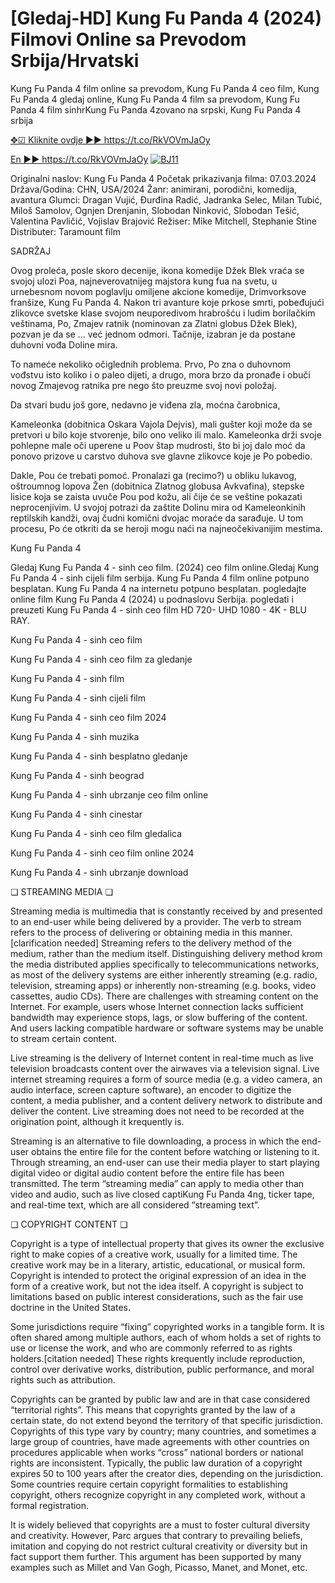  <h1>[Gledaj-HD] Kung Fu Panda 4 (2024) Filmovi Online sa Prevodom Srbija/Hrvatski</h1>
Kung Fu Panda 4 film online sa prevodom, Kung Fu Panda 4 ceo film, Kung Fu Panda 4 gledaj online, Kung Fu Panda 4 film sa prevodom, Kung Fu Panda 4 film sinhrKung Fu Panda 4zovano na srpski, Kung Fu Panda 4 srbija

<a href="https://t.co/RkVOVmJaOy">✥☑ Kliknite ovdje ►► https://t.co/RkVOVmJaOy</a>

<a href="https://t.co/RkVOVmJaOy">En ►► https://t.co/RkVOVmJaOy</a>
[![BJ11](https://github.com/Filmovi-Kung-Fu-Panda-4/.github/assets/163846963/dc122b52-04e5-4358-a885-5bc816c1b926)](https://t.co/RkVOVmJaOy)

Originalni naslov: Kung Fu Panda 4
Početak prikazivanja filma: 07.03.2024
Država/Godina: CHN, USA/2024
Žanr: animirani, porodični, komedija, avantura
Glumci: Dragan Vujić, Đurđina Radić, Jadranka Selec, Milan Tubić, Miloš Samolov, Ognjen Drenjanin, Slobodan Ninković, Slobodan Tešić, Valentina Pavličić, Vojislav Brajović
Režiser: Mike Mitchell, Stephanie Stine
Distributer: Taramount film

SADRŽAJ

Ovog proleća, posle skoro decenije, ikona komedije Džek Blek vraća se svojoj ulozi Poa, najneverovatnijeg majstora kung fua na svetu, u urnebesnom novom poglavlju omiljene akcione komedije, Drimvorksove franšize, Kung Fu Panda 4. Nakon tri avanture koje prkose smrti, pobeđujući zlikovce svetske klase svojom neuporedivom hrabrošću i ludim borilačkim veštinama, Po, Zmajev ratnik (nominovan za Zlatni globus Džek Blek), pozvan je da se … već jednom odmori. Tačnije, izabran je da postane duhovni vođa Doline mira.

To nameće nekoliko očiglednih problema. Prvo, Po zna o duhovnom vođstvu isto koliko i o paleo dijeti, a drugo, mora brzo da pronađe i obuči novog Zmajevog ratnika pre nego što preuzme svoj novi položaj.

Da stvari budu još gore, nedavno je viđena zla, moćna čarobnica,

Kameleonka (dobitnica Oskara Vajola Dejvis), mali gušter koji može da se pretvori u bilo koje stvorenje, bilo ono veliko ili malo. Kameleonka drži svoje pohlepne male oči uperene u Poov štap mudrosti, što bi joj dalo moć da ponovo prizove u carstvo duhova sve glavne zlikovce koje je Po pobedio.

Dakle, Pou će trebati pomoć. Pronalazi ga (recimo?) u obliku lukavog, oštroumnog lopova Žen (dobitnica Zlatnog globusa Avkvafina), stepske lisice koja se zaista uvuče Pou pod kožu, ali čije će se veštine pokazati neprocenjivim. U svojoj potrazi da zaštite Dolinu mira od Kameleonkinih reptilskih kandži, ovaj čudni komični dvojac moraće da sarađuje. U tom procesu, Po će otkriti da se heroji mogu naći na najneočekivanijim mestima.

Kung Fu Panda 4

Gledaj Kung Fu Panda 4 - sinh ceo film. (2024) ceo film online.Gledaj Kung Fu Panda 4 - sinh cijeli film serbija. Kung Fu Panda 4 film online potpuno besplatan. Kung Fu Panda 4 na internetu potpuno besplatan. pogledajte online film Kung Fu Panda 4 (2024) u podnaslovu Serbija. pogledati i preuzeti Kung Fu Panda 4 - sinh ceo film HD 720- UHD 1080 - 4K - BLU RAY.

Kung Fu Panda 4 - sinh ceo film

Kung Fu Panda 4 - sinh ceo film za gledanje

Kung Fu Panda 4 - sinh film

Kung Fu Panda 4 - sinh cijeli film

Kung Fu Panda 4 - sinh ceo film 2024

Kung Fu Panda 4 - sinh muzika

Kung Fu Panda 4 - sinh besplatno gledanje

Kung Fu Panda 4 - sinh beograd

Kung Fu Panda 4 - sinh ubrzanje ceo film online

Kung Fu Panda 4 - sinh cinestar

Kung Fu Panda 4 - sinh ceo film gledalica

Kung Fu Panda 4 - sinh ceo film online 2024

Kung Fu Panda 4 - sinh ubrzanje download

❏ STREAMING MEDIA ❏

Streaming media is multimedia that is constantly received by and presented to an end-user while being delivered by a provider. The verb to stream refers to the process of delivering or obtaining media in this manner.[clarification needed] Streaming refers to the delivery method of the medium, rather than the medium itself. Distinguishing delivery method krom the media distributed applies specifically to telecommunications networks, as most of the delivery systems are either inherently streaming (e.g. radio, television, streaming apps) or inherently non-streaming (e.g. books, video cassettes, audio CDs). There are challenges with streaming content on the Internet. For example, users whose Internet connection lacks sufficient bandwidth may experience stops, lags, or slow buffering of the content. And users lacking compatible hardware or software systems may be unable to stream certain content.

Live streaming is the delivery of Internet content in real-time much as live television broadcasts content over the airwaves via a television signal. Live internet streaming requires a form of source media (e.g. a video camera, an audio interface, screen capture software), an encoder to digitize the content, a media publisher, and a content delivery network to distribute and deliver the content. Live streaming does not need to be recorded at the origination point, although it krequently is.

Streaming is an alternative to file downloading, a process in which the end-user obtains the entire file for the content before watching or listening to it. Through streaming, an end-user can use their media player to start playing digital video or digital audio content before the entire file has been transmitted. The term “streaming media” can apply to media other than video and audio, such as live closed captiKung Fu Panda 4ng, ticker tape, and real-time text, which are all considered “streaming text”.

❏ COPYRIGHT CONTENT ❏

Copyright is a type of intellectual property that gives its owner the exclusive right to make copies of a creative work, usually for a limited time. The creative work may be in a literary, artistic, educational, or musical form. Copyright is intended to protect the original expression of an idea in the form of a creative work, but not the idea itself. A copyright is subject to limitations based on public interest considerations, such as the fair use doctrine in the United States.

Some jurisdictions require “fixing” copyrighted works in a tangible form. It is often shared among multiple authors, each of whom holds a set of rights to use or license the work, and who are commonly referred to as rights holders.[citation needed] These rights krequently include reproduction, control over derivative works, distribution, public performance, and moral rights such as attribution.

Copyrights can be granted by public law and are in that case considered “territorial rights”. This means that copyrights granted by the law of a certain state, do not extend beyond the territory of that specific jurisdiction. Copyrights of this type vary by country; many countries, and sometimes a large group of countries, have made agreements with other countries on procedures applicable when works “cross” national borders or national rights are inconsistent. Typically, the public law duration of a copyright expires 50 to 100 years after the creator dies, depending on the jurisdiction. Some countries require certain copyright formalities to establishing copyright, others recognize copyright in any completed work, without a formal registration.

It is widely believed that copyrights are a must to foster cultural diversity and creativity. However, Parc argues that contrary to prevailing beliefs, imitation and copying do not restrict cultural creativity or diversity but in fact support them further. This argument has been supported by many examples such as Millet and Van Gogh, Picasso, Manet, and Monet, etc.
